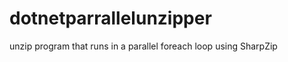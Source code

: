 dotnetparrallelunzipper
=======================

unzip program that runs in a parallel foreach loop using SharpZip
